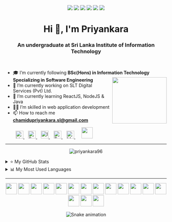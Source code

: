 <!-- <img src="https://capsule-render.vercel.app/api?type=wave&color=auto&height=300&section=header&text=Priyankara%20Athapaththu&fontSize=90" /> -->
<!-- <img src="https://capsule-render.vercel.app/api?type=wave&color=auto&height=300&section=header&text=Priyankara&fontSize=90" /> -->


<p align="center">
<a target="blank"> <img src="https://img.shields.io/badge/welcome-👋_all-green.svg"/> </a>
<a target="blank"> <img src="https://img.shields.io/badge/dedicate-🎯_goals-blue.svg"/> </a>
<a target="blank"> <img src="https://img.shields.io/badge/learn-💻_coding-F1C40F.svg"/> </a>
<a target="blank"> <img src="https://img.shields.io/badge/develop-🚀_fullstack-cc6888.svg"/> </a>
<a target="blank"> <img src="https://img.shields.io/badge/interest-👻_frontend-brown.svg"/> </a>
<a target="blank"> <img src="https://img.shields.io/badge/love-🌼_dreams-BB8FCE.svg"/> </a>
<!-- <a target="blank"> <img src="https://komarev.com/ghpvc/?username=priyankara96&color=green"/> </a> -->
<!-- ![Awesome](https://komarev.com/ghpvc/?username=priyankara96&color=green)-->
</p>

<h1 align="center"> Hi 👋, I'm Priyankara </h1>
<h3 align="center"> An undergraduate at Sri Lanka Institute of Information Technology </h3>

<br>

- 🎓 I’m currently following **BSc(Hons) in Information Technology Specializing in Software Engineering**
            <a href="#"> <img src="https://user-images.githubusercontent.com/88779731/172684099-b5404b78-8050-4973-829a-38930eed2c6e.gif"  width="170" height="145" align="right"/>  </a>
- 🔭 I’m currently working on SLT Digital Services (Pvt) Ltd.  
- 🌱 I’m currently learning ReactJS, NodeJS & Java
- 👩‍💻 I’m skilled in web application development
- 📫 How to reach me **chamidupriyankara.sl@gmail.com**
<!--
- 🔭 I’m currently working on Meetrix.io
- 🌱 I’m currently learning ReactJS, NodeJS, Java
- 👯 I’m looking to collaborate on ...
- 🤔 I’m looking for help with ...
- 💬 Ask me about ...
- 📫 How to reach me: ...
- 😄 Pronouns: ...
- ⚡ Fun fact: ...
<img src="https://media2.giphy.com/media/ahVlmHJzTMxygUxUou/giphy.gif?cid=ecf05e478cbjsxnx0toc64ns0td09gos8r7nlo81zd16botl&rid=giphy.gif&ct=s"  width="30" height="30" >
-->

<p align="left">
  &nbsp;&nbsp;&nbsp;&nbsp;&nbsp;&nbsp;&nbsp;
            <a href="https://www.linkedin.com/in/chamidupriyankara/">
  <img  alt="LinkedIn" width="24px" src="https://cdn.jsdelivr.net/npm/simple-icons@7.0.0/icons/linkedin.svg" />
            </a> 
  &nbsp;&nbsp;
            <a href="https://www.facebook.com/priyankara.facebook">
  <img  alt="Facebook" width="24px" src="https://cdn.jsdelivr.net/npm/simple-icons@7.0.0/icons/facebook.svg" />
            </a>
  &nbsp;&nbsp;
            <a href="#">
  <img  alt="Instagram" width="24px" src="https://cdn.jsdelivr.net/npm/simple-icons@7.0.0/icons/instagram.svg" />
            </a>
  &nbsp;&nbsp;
            <a href="https://twitter.com/Priyankara_SL">
  <img  alt="Twitter" width="24px" src="https://cdn.jsdelivr.net/npm/simple-icons@7.0.0/icons/twitter.svg" />
            </a> 
  &nbsp;&nbsp;
            <a href="https://medium.com/@PriyankaraAthapaththu">
  <img  alt="Medium" width="24px" src="https://cdn.jsdelivr.net/npm/simple-icons@7.0.0/icons/medium.svg" />
            </a> <!--
  &nbsp;&nbsp;
            <a href="#">
  <img  alt="Hackerrank" width="24px" src="https://cdn.jsdelivr.net/npm/simple-icons@3.13.0/icons/hackerrank.svg" />
            </a> -->
  &nbsp;&nbsp;&nbsp;&nbsp;
            <a href="#">
  <img  height="35px" src="https://user-images.githubusercontent.com/88779731/151955862-3e3638d2-57cc-47a9-ab11-b743bb97a585.gif" />
            </a>
</p>

<hr>
 

<p align="center"> <img src="https://github-profile-trophy.vercel.app/?username=priyankara96&no-frame=false&no-bg=true&margin-w=15&margin-h=15&column=7" alt="priyankara96" /> </p>

<details>
<summary>⭐ My GitHub Stats</summary>
<p align="left"> <img src="https://github-readme-stats.vercel.app/api?username=priyankara96&show_icons=true&theme=light" />
</details>
<details>
<summary>📊 My Most Used Languages</summary>
<p align="left"> <img src="https://github-readme-stats.vercel.app/api/top-langs/?username=priyankara96&layout=compact&theme=light" />
</details>

<hr>
<p align="center">
<code><img height="35" src="https://user-images.githubusercontent.com/88779731/151743758-60751ac3-6a6d-443d-a7de-72f17754a7c1.png"></code> <!-- react     -->
<code><img height="35" src="https://user-images.githubusercontent.com/88779731/151714624-1c372407-93d9-4d47-98da-f53fd2c9524e.png"></code> <!-- node      -->
<code><img height="35" src="https://user-images.githubusercontent.com/88779731/224532240-74ae6fb8-e24d-4353-b2a0-b3f0f818e94a.png"></code> <!-- Swift     -->
<code><img height="35" src="https://user-images.githubusercontent.com/88779731/151714284-9de0e45e-ed7d-48bd-a9a2-28505eb805f2.png"></code> <!-- html      -->
<code><img height="35" src="https://user-images.githubusercontent.com/88779731/151714644-28238a7f-e603-4803-81d0-5b6f1117238e.jpg"></code> <!-- java      -->
<code><img height="35" src="https://user-images.githubusercontent.com/88779731/154262306-75137579-6714-4c92-9532-a12431570a49.png"></code> <!-- JS        -->
<code><img height="35" src="https://user-images.githubusercontent.com/88779731/151714805-befdd44b-99ed-4235-9f41-a3a0a3c4eaba.png"></code> <!-- bootstrap -->
<code><img height="35" src="https://user-images.githubusercontent.com/88779731/151714836-8e657a6a-1be7-43a2-abfd-1df749acc20e.jpg"></code> <!-- C#        -->
<code><img height="35" src="https://user-images.githubusercontent.com/88779731/151714889-808b52f3-da5d-49c8-bd13-72707163f222.png"></code> <!-- C++       -->
<code><img height="35" src="https://user-images.githubusercontent.com/88779731/151748359-e0b2553d-0bef-46bb-833c-564dda90670d.png"></code> <!-- python    -->
<code><img height="35" src="https://user-images.githubusercontent.com/88779731/151714918-ddfd46ec-0064-4e2e-b81e-64e02de530b0.png"></code> <!-- CSS       -->
<code><img height="35" src="https://user-images.githubusercontent.com/88779731/151743345-e72b3cbe-94e7-4af2-886c-89685906ce8a.jpg"></code> <!-- php       -->
<code><img height="35" src="https://user-images.githubusercontent.com/88779731/151752272-eec8f814-8770-4aba-8f7e-9f6504e3472c.png"></code> <!-- phpMyAdmin-->
<code><img height="35" src="https://user-images.githubusercontent.com/88779731/151743400-865a2d8a-bf79-424a-9d94-61a964011ecf.png"></code> <!-- mySQL     -->
<code><img height="35" src="https://user-images.githubusercontent.com/88779731/151748954-51145cbc-0900-4434-9f0e-8a3d422ef6cf.png"></code> <!-- mongoDB   -->
<code><img height="35" src="https://user-images.githubusercontent.com/88779731/151743481-86021ece-34ef-4d59-bb3b-afc57e871dae.png"></code> <!-- firebase  -->
</p>


<div align="center">
  
  ![Snake animation](https://github.com/priyankara96/priyankara96/blob/output/github-contribution-grid-snake.svg)

</div>
